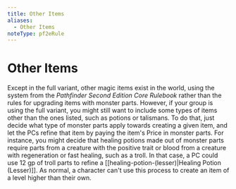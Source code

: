 ```yaml
---
title: Other Items
aliases:
  - Other Items
noteType: pf2eRule
---
```


# Other Items
Except in the full variant, other magic items exist in the world, using the system from the _Pathfinder Second Edition Core Rulebook_ rather than the rules for upgrading items with monster parts. However, if your group is using the full variant, you might still want to include some types of items other than the ones listed, such as potions or talismans. To do that, just decide what type of monster parts apply towards creating a given item, and let the PCs refine that item by paying the item's Price in monster parts. For instance, you might decide that healing potions made out of monster parts require parts from a creature with the positive trait or blood from a creature with regeneration or fast healing, such as a troll. In that case, a PC could use 12 gp of troll parts to refine a [[healing-potion-(lesser)|Healing Potion (Lesser)]]. As normal, a character can't use this process to create an item of a level higher than their own.
